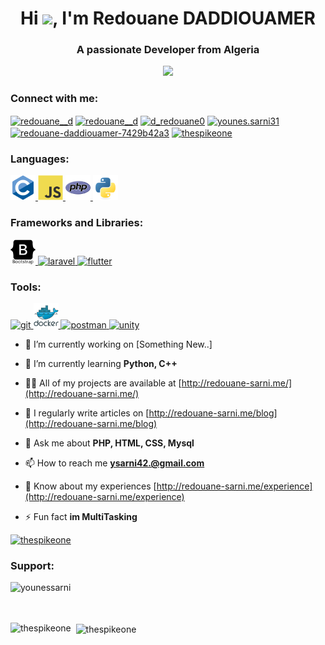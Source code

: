 <h1 align="center">Hi  <img src="https://media.giphy.com/media/hvRJCLFzcasrR4ia7z/giphy.gif" width="25">, I'm Redouane DADDIOUAMER</h1>
<h3 align="center">A passionate Developer from Algeria</h3>
<p align="center">
  <a href="https://github.com/DenverCoder1/readme-typing-svg"><img src="https://readme-typing-svg.herokuapp.com?lines=I'm+a+web+developer;Always+learning+new+things;Laravel+devoloper;Freelancer;You+can+call+me+AZDAD&center=true&width=380&height=45"></a>
</p>




<h3 align="left">Connect with me:</h3>
<p align="left">
<a href="https://www.youtube.com/c/redouane__d" target="blank"><img align="center" src="https://raw.githubusercontent.com/rahuldkjain/github-profile-readme-generator/master/src/images/icons/Social/youtube.svg" alt="redouane__d" height="30" width="40" /></a>
<a href="https://instagram.com/redouane__d" target="blank"><img align="center" src="https://raw.githubusercontent.com/rahuldkjain/github-profile-readme-generator/master/src/images/icons/Social/instagram.svg" alt="redouane__d" height="30" width="40" /></a>
<a href="https://twitter.com/d_redouane0" target="blank"><img align="center" src="https://cdn.jsdelivr.net/gh/devicons/devicon@latest/icons/twitter/twitter-original.svg" alt="d_redouane0" height="30" width="40" /></a>
<a href="https://fb.com/DRedouane0" target="blank"><img align="center" src="https://raw.githubusercontent.com/rahuldkjain/github-profile-readme-generator/master/src/images/icons/Social/facebook.svg" alt="younes.sarni31" height="30" width="40" /></a>
<a href="https://linkedin.com/in/redouane-daddiouamer-7429b42a3/" target="blank"><img align="center" src="https://raw.githubusercontent.com/rahuldkjain/github-profile-readme-generator/master/src/images/icons/Social/linked-in-alt.svg" alt="redouane-daddiouamer-7429b42a3" height="30" width="40" /></a>
<a href="https://stackoverflow.com/users/19170540/redouane" target="blank"><img align="center" src="https://raw.githubusercontent.com/rahuldkjain/github-profile-readme-generator/master/src/images/icons/Social/stack-overflow.svg" alt="thespikeone" height="30" width="40" /></a>
</p>

<h3 align="left">Languages:</h3>
<p align="left">
<a href="https://www.cprogramming.com/" target="_blank" rel="noreferrer"> <img src="https://raw.githubusercontent.com/devicons/devicon/master/icons/c/c-original.svg" alt="c" width="40" height="40"/>
<a href="https://developer.mozilla.org/en-US/docs/Web/JavaScript" target="_blank" rel="noreferrer"> <img src="https://raw.githubusercontent.com/devicons/devicon/master/icons/javascript/javascript-original.svg" alt="javascript" width="40" height="40"/> </a>
<a href="https://www.php.net" target="_blank" rel="noreferrer"> <img src="https://raw.githubusercontent.com/devicons/devicon/master/icons/php/php-original.svg" alt="php" width="40" height="40"/> </a>
<a href="https://www.python.org" target="_blank" rel="noreferrer"> <img src="https://raw.githubusercontent.com/devicons/devicon/master/icons/python/python-original.svg" alt="python" width="40" height="40"/> </a>
</p>

<h3 align="left">Frameworks and Libraries:</h3>
<p align="left">
<a href="https://getbootstrap.com" target="_blank" rel="noreferrer"> <img src="https://raw.githubusercontent.com/devicons/devicon/master/icons/bootstrap/bootstrap-plain-wordmark.svg" alt="bootstrap" width="40" height="40"/> </a>
<a href="https://laravel.com/" target="_blank" rel="noreferrer"> <img src="https://cdn.jsdelivr.net/gh/devicons/devicon@latest/icons/laravel/laravel-original.svg" alt="laravel" width="40" height="40"/> </a>
<a href="https://flutter.dev" target="_blank" rel="noreferrer"> <img src="https://www.vectorlogo.zone/logos/flutterio/flutterio-icon.svg" alt="flutter" width="40" height="40"/> </a>
</p>

<h3 align="left">Tools:</h3>
<p align="left">
<a href="https://git-scm.com/" target="_blank" rel="noreferrer"> <img src="https://www.vectorlogo.zone/logos/git-scm/git-scm-icon.svg" alt="git" width="40" height="40"/> </a>
<a href="https://www.docker.com/" target="_blank" rel="noreferrer"> <img src="https://raw.githubusercontent.com/devicons/devicon/master/icons/docker/docker-original-wordmark.svg" alt="docker" width="40" height="40"/> </a>
<a href="https://postman.com" target="_blank" rel="noreferrer"> <img src="https://www.vectorlogo.zone/logos/getpostman/getpostman-icon.svg" alt="postman" width="40" height="40"/> </a>
<a href="https://unity.com/" target="_blank" rel="noreferrer"> <img src="https://www.vectorlogo.zone/logos/unity3d/unity3d-icon.svg" alt="unity" width="40" height="40"/> </a>
</p>



- 🔭 I’m currently working on [Something New..]

- 🌱 I’m currently learning **Python, C++**

- 👨‍💻 All of my projects are available at [http://redouane-sarni.me/](http://redouane-sarni.me/)

- 📝 I regularly write articles on [http://redouane-sarni.me/blog](http://redouane-sarni.me/blog)

- 💬 Ask me about **PHP, HTML, CSS, Mysql**

- 📫 How to reach me **ysarni42.@gmail.com**

- 📄 Know about my experiences [http://redouane-sarni.me/experience](http://redouane-sarni.me/experience)

- ⚡ Fun fact **im MultiTasking**


<p align="left"> <a href="https://github.com/ryo-ma/github-profile-trophy"><img src="https://github-profile-trophy.vercel.app/?username=ryo-ma&margin-w=15" alt="thespikeone" /></a> </p>


<h3 align="left">Support:</h3>
<p>
  <a href="https://ko-fi.com/d_redouane"> <img align="left" src="https://cdn.ko-fi.com/cdn/kofi3.png?v=3" height="50" width="210" alt="younessarni" />
  </a>
</p>
<br><br><br>
<p>
  <img align="left" src="https://github-readme-stats.vercel.app/api/top-langs?username=thespikeone&show_icons=true&locale=en&layout=compact" alt="thespikeone" />
</p>
<p>&nbsp;
     <img align="center" src="https://github-readme-stats.vercel.app/api?username=thespikeone&show_icons=true&locale=en" alt="thespikeone" />
</p>
